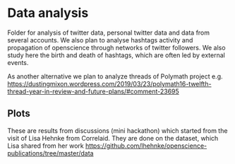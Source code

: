 # Data analysis
Folder for analysis of twitter data, personal twitter data and data from several accounts. We also plan to analyse hashtags activity and propagation of openscience through networks of twitter followers. 
We also study here the birth and death of hashtags, which are often led by external events.

As another alternative we plan to analyze threads of Polymath project e.g. https://dustingmixon.wordpress.com/2019/03/23/polymath16-twelfth-thread-year-in-review-and-future-plans/#comment-23695

## Plots

These are results from discussions (mini hackathon) which started from the visit of Lisa Hehnke from Correlaid.
They are done on the dataset, which Lisa shared from her work 
https://github.com/lhehnke/openscience-publications/tree/master/data
